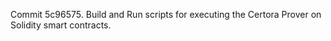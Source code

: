 Commit 5c96575.                    Build and Run scripts for executing the Certora Prover on Solidity smart contracts.